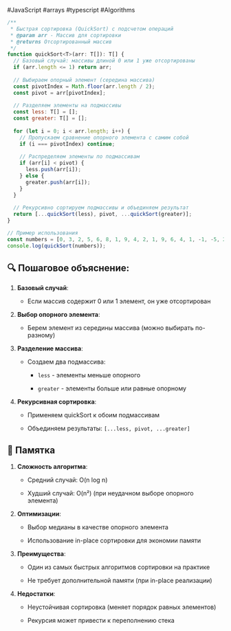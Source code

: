 #JavaScript #arrays #typescript  #Algorithms 


```js
/**
 * Быстрая сортировка (QuickSort) с подсчетом операций
 * @param arr - Массив для сортировки
 * @returns Отсортированный массив
 */
function quickSort<T>(arr: T[]): T[] {
  // Базовый случай: массивы длиной 0 или 1 уже отсортированы
  if (arr.length <= 1) return arr;
  
  // Выбираем опорный элемент (середина массива)
  const pivotIndex = Math.floor(arr.length / 2);
  const pivot = arr[pivotIndex];
  
  // Разделяем элементы на подмассивы
  const less: T[] = [];
  const greater: T[] = [];
  
  for (let i = 0; i < arr.length; i++) {
    // Пропускаем сравнение опорного элемента с самим собой
    if (i === pivotIndex) continue;
    
    // Распределяем элементы по подмассивам
    if (arr[i] < pivot) {
      less.push(arr[i]);
    } else {
      greater.push(arr[i]);
    }
  }
  
  // Рекурсивно сортируем подмассивы и объединяем результат
  return [...quickSort(less), pivot, ...quickSort(greater)];
}

// Пример использования
const numbers = [0, 3, 2, 5, 6, 8, 1, 9, 4, 2, 1, 9, 6, 4, 1, -1, -5, 23, 6, 2, 35, 6, 3, 32];
console.log(quickSort(numbers));
```


## 🔍 Пошаговое объяснение:

1. **Базовый случай**:
    
    - Если массив содержит 0 или 1 элемент, он уже отсортирован
        
2. **Выбор опорного элемента**:
    
    - Берем элемент из середины массива (можно выбирать по-разному)
        
3. **Разделение массива**:
    
    - Создаем два подмассива:
        
        - `less` - элементы меньше опорного
            
        - `greater` - элементы больше или равные опорному
            
4. **Рекурсивная сортировка**:
    
    - Применяем quickSort к обоим подмассивам
        
    - Объединяем результаты: `[...less, pivot, ...greater]`
        

## 📝 Памятка

1. **Сложность алгоритма**:
    
    - Средний случай: O(n log n)
        
    - Худший случай: O(n²) (при неудачном выборе опорного элемента)
        
2. **Оптимизации**:
    
    - Выбор медианы в качестве опорного элемента
        
    - Использование in-place сортировки для экономии памяти
        
3. **Преимущества**:
    
    - Один из самых быстрых алгоритмов сортировки на практике
        
    - Не требует дополнительной памяти (при in-place реализации)
        
4. **Недостатки**:
    
    - Неустойчивая сортировка (меняет порядок равных элементов)
        
    - Рекурсия может привести к переполнению стека